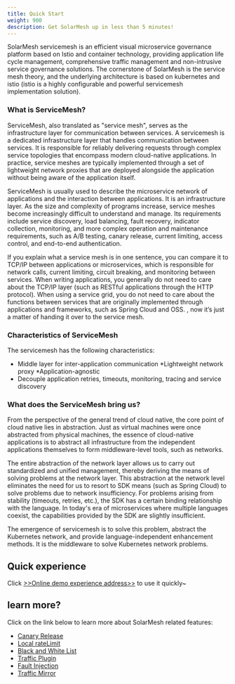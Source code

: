 ```yaml
---
title: Quick Start
weight: 900
description: Get SolarMesh up in less than 5 minutes!
---
```


SolarMesh servicemesh is an efficient visual microservice governance platform based on Istio and container technology,
providing application life cycle management, comprehensive traffic management and non-intrusive service governance solutions.
The cornerstone of SolarMesh is the service mesh theory, and the underlying architecture is based on kubernetes and istio
(istio is a highly configurable and powerful servicemesh implementation solution).

### What is ServiceMesh?

ServiceMesh, also translated as "service mesh", serves as the infrastructure layer for communication between services. A servicemesh is a dedicated infrastructure layer that handles communication between services. It is responsible for reliably delivering requests through complex service topologies that encompass modern cloud-native applications. In practice, service meshes are typically implemented through a set of lightweight network proxies that are deployed alongside the application without being aware of the application itself.

ServiceMesh is usually used to describe the microservice network of applications and the interaction between applications. It is an infrastructure layer. As the size and complexity of programs increase, service meshes become increasingly difficult to understand and manage. Its requirements include service discovery, load balancing, fault recovery, indicator collection, monitoring, and more complex operation and maintenance requirements, such as A/B testing, canary release, current limiting, access control, and end-to-end authentication.

If you explain what a service mesh is in one sentence, you can compare it to TCP/IP between applications or microservices, which is responsible for network calls, current limiting, circuit breaking, and monitoring between services. When writing applications, you generally do not need to care about the TCP/IP layer (such as RESTful applications through the HTTP protocol). When using a service grid, you do not need to care about the functions between services that are originally implemented through applications and frameworks, such as Spring Cloud and OSS. , now it’s just a matter of handing it over to the service mesh.

### Characteristics of ServiceMesh

The servicemesh has the following characteristics:

* Middle layer for inter-application communication
  *Lightweight network proxy
  *Application-agnostic
* Decouple application retries, timeouts, monitoring, tracing and service discovery

### What does the ServiceMesh bring us?

From the perspective of the general trend of cloud native, the core point of cloud native lies in abstraction. Just as virtual machines were once abstracted from physical machines, the essence of cloud-native applications is to abstract all infrastructure from the independent applications themselves to form middleware-level tools, such as networks.

The entire abstraction of the network layer allows us to carry out standardized and unified management, thereby deriving the means of solving problems at the network layer. This abstraction at the network level eliminates the need for us to resort to SDK means (such as Spring Cloud) to solve problems due to network insufficiency. For problems arising from stability (timeouts, retries, etc.), the SDK has a certain binding relationship with the language. In today's era of microservices where multiple languages coexist, the capabilities provided by the SDK are slightly insufficient.

The emergence of servicemesh is to solve this problem, abstract the Kubernetes network, and provide language-independent enhancement methods. It is the middleware to solve Kubernetes network problems.

## Quick experience

Click [>>Online demo experience address>>](http://demo.solarmesh.cn/) to use it quickly~

## learn more?

Click on the link below to learn more about SolarMesh related features:

- [Canary Release](/docs/v1.13.x/tutorials/canary/)
- [Local rateLimit](/docs/v1.13.x/tutorials/ratelimit/)
- [Black and White List](/docs/v1.13.x/tutorials/ap/)
- [Traffic Plugin](/docs/v1.13.x/tutorials/mirror/)
- [Fault Injection](/docs/v1.13.x/tutorials/fault/)
- [Traffic Mirror](/docs/v1.13.x/tutorials/mirror/)
